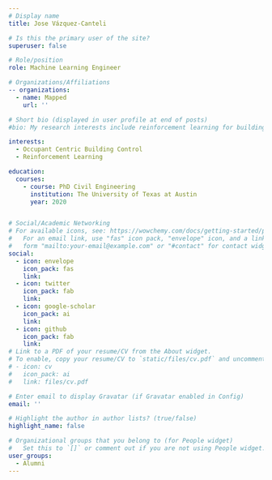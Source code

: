 ```yaml
---
# Display name
title: Jose Vázquez-Canteli

# Is this the primary user of the site?
superuser: false

# Role/position
role: Machine Learning Engineer

# Organizations/Affiliations
-- organizations:
  - name: Mapped
    url: '' 

# Short bio (displayed in user profile at end of posts)
#bio: My research interests include reinforcement learning for buildings and smart cities.

interests:
  - Occupant Centric Building Control
  - Reinforcement Learning

education:
  courses:
    - course: PhD Civil Engineering
      institution: The University of Texas at Austin
      year: 2020


# Social/Academic Networking
# For available icons, see: https://wowchemy.com/docs/getting-started/page-builder/#icons
#   For an email link, use "fas" icon pack, "envelope" icon, and a link in the
#   form "mailto:your-email@example.com" or "#contact" for contact widget.
social:
  - icon: envelope
    icon_pack: fas
    link: 
  - icon: twitter
    icon_pack: fab
    link: 
  - icon: google-scholar
    icon_pack: ai
    link: 
  - icon: github
    icon_pack: fab
    link: 
# Link to a PDF of your resume/CV from the About widget.
# To enable, copy your resume/CV to `static/files/cv.pdf` and uncomment the lines below.
# - icon: cv
#   icon_pack: ai
#   link: files/cv.pdf

# Enter email to display Gravatar (if Gravatar enabled in Config)
email: ''

# Highlight the author in author lists? (true/false)
highlight_name: false

# Organizational groups that you belong to (for People widget)
#   Set this to `[]` or comment out if you are not using People widget.
user_groups:
  - Alumni
---
```

